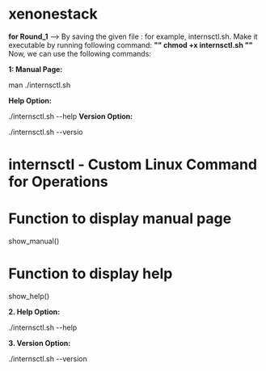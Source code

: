 # xenonestack

**for Round_1** -->
By saving the given file :
for example, internsctl.sh. 
Make it executable by running following command:
**"" chmod +x internsctl.sh ""**
Now, we can use the following commands:

**1: Manual Page:**

man ./internsctl.sh

**Help Option:**


./internsctl.sh --help
**Version Option:**


./internsctl.sh --versio




# internsctl - Custom Linux Command for Operations



# Function to display manual page

show_manual() 

# Function to display help

show_help()



**2. Help Option:**

./internsctl.sh --help

**3. Version Option:**

./internsctl.sh --version



